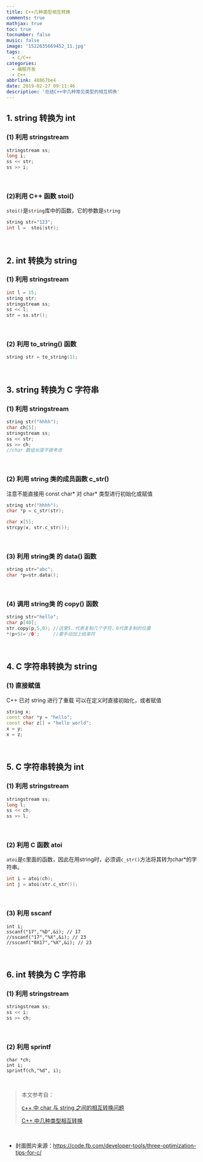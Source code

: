 ```yaml
---
title: C++几种类型相互转换
comments: true
mathjax: true
toc: true
tocnumber: false
music: false
image: '1522635669452_11.jpg'
tags:
  - C/C++
categories: 
  - 编程开发
  - C++
abbrlink: 48867be4
date: 2019-02-27 09:11:46
description: '总结C++中几种常见类型的相互转换'
---
```




## 1. string 转换为 int 

### (1) 利用 stringstream

```c++
stringstream ss;
long i;
ss << str;
ss >> i;
```

​            

### (2)利用 C++ 函数 stoi() 

`stoi()`是`string`库中的函数，它的参数是`string`

```c++
string str="123";
int l =  stoi(str);
```

​            

## 2. int 转换为 string

### (1) 利用 stringstream

```c++
int l = 15;
string str;
stringstream ss;
ss << l;
str = ss.str();
```

​            

### (2) 利用 to_string() 函数

```c++
string str = to_string(1);
```

​             

## 3. string 转换为 C 字符串

### (1) 利用 stringstream

```c++
string str("hhhh");
char ch[5];
stringstream ss;
ss << str;
ss >> ch;
//char 数组长度不做考虑
```

​             

### (2) 利用 string 类的成员函数 c_str()

注意不能直接用 const char* 对 char* 类型进行初始化或赋值

```c++
string str("hhhh");
char *p = c_str(str);

char x[5];
strcpy(x, str.c_str());
```

​         

### (3) 利用 string类 的 data() 函数

```c++
string str="abc"; 
char *p=str.data(); 
```

​        

### (4) 调用 string类 的 copy() 函数

```c++
string str="hello"; 
char p[40]; 
str.copy(p,5,0); //这里5，代表复制几个字符，0代表复制的位置
*(p+5)='/0';     //要手动加上结束符 
```

​            

## 4. C 字符串转换为 string

### (1) 直接赋值

C++ 已对 string 进行了重载 可以在定义时直接初始化，或者赋值

```c++
string x;
const char *y = "hello";
const char z[] = "hello world";
x = y;
x = z;
```

​           

## 5. C 字符串转换为 int

### (1) 利用 stringstream

```c++
stringstream ss;
long l;
ss << ch;
ss >> l;
```

​              

### (2) 利用 C 函数 atoi 

`atoi`是c里面的函数，因此在用string时，必须调`c_str()`方法将其转为char*的字符串。

```c++
int i = atoi(ch);
int j = atoi(str.c_str());
```

​               

### (3) 利用 sscanf

```
int i;
sscanf("17","%D",&i); // 17
//sscanf("17","%X",&i); // 23
//sscanf("0X17","%X",&i); // 23
```

​             

## 6. int 转换为 C 字符串

### (1) 利用 stringstream

```c++
stringstream ss;
ss << i;
ss >> ch;
```

​           

### (2) 利用 sprintf

```
char *ch;
int i;
sprintf(ch,"%d", i);
```

​               

> 本文参考自：
>
> [c++ 中 char 与 string 之间的相互转换问题](https://www.cnblogs.com/devilmaycry812839668/p/6353807.html)
>
> [C++ 中几种类型相互转换](https://note-rtd.readthedocs.io/en/latest/source/2_%E8%AF%AD%E8%A8%80/CCpp/C++%E4%B8%AD%E5%87%A0%E7%A7%8D%E7%B1%BB%E5%9E%8B%E4%B9%8B%E9%97%B4%E7%9A%84%E7%9B%B8%E4%BA%92%E8%BD%AC%E6%8D%A2/_content.html)

​          

* 封面图片来源：https://code.fb.com/developer-tools/three-optimization-tips-for-c/